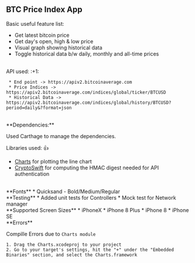 ## **BTC Price Index App**

Basic useful feature list:

 * Get latest bitcoin price
 * Get day's open, high & low price
 * Visual graph showing historical data 
 * Toggle historical data b/w daily, monthly and all-time prices

<br>
API used: :+1:
<br>

```
 * End point -> https://apiv2.bitcoinaverage.com 
 * Price Indices -> https://apiv2.bitcoinaverage.com/indices/global/ticker/BTCUSD
 * Historical Data -> https://apiv2.bitcoinaverage.com/indices/global/history/BTCUSD?period=daily&?format=json
```
<br>
**Dependencies:**

 Used Carthage to manage the dependencies. 
 
 Libraries used: :+1:

 * [Charts](https://github.com/danielgindi/Charts) for plotting the line chart
 * [CryptoSwift](https://github.com/krzyzanowskim/CryptoSwift/) for computing the HMAC digest needed for API authentication
 
<br>
**Fonts**
* Quicksand - Bold/Medium/Regular

<br>
**Testing**
* Added unit tests for Controllers 
* Mock test for Network manager

<br>
**Supported Screen Sizes**
* iPhoneX
* iPhone 8 Plus
* iPhone 8
* iPhone SE

<br>
**Errors**

Compille Errors due to ````Charts module```` 
````
1. Drag the Charts.xcodeproj to your project
2. Go to your target's settings, hit the "+" under the "Embedded Binaries" section, and select the Charts.framework
````

 
